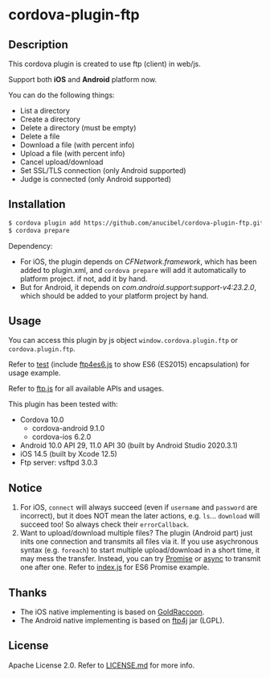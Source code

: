 # cordova-plugin-ftp

## Description

This cordova plugin is created to use ftp (client) in web/js.

Support both **iOS** and **Android** platform now.

You can do the following things:

- List a directory
- Create a directory
- Delete a directory (must be empty)
- Delete a file
- Download a file (with percent info)
- Upload a file (with percent info)
- Cancel upload/download
- Set SSL/TLS connection (only Android supported)
- Judge is connected (only Android supported)

## Installation

```sh
$ cordova plugin add https://github.com/anucibel/cordova-plugin-ftp.git
$ cordova prepare
```

Dependency:

- For iOS, the plugin depends on *CFNetwork.framework*, which has been added to plugin.xml, and `cordova prepare` will add it automatically to platform project. if not, add it by hand.
- But for Android, it depends on *com.android.support:support-v4:23.2.0*, which should be added to your platform project by hand.

## Usage

You can access this plugin by js object `window.cordova.plugin.ftp` or `cordova.plugin.ftp`.

Refer to [test](./test/) (include [ftp4es6.js](./test/www/js/ftp4es6.js) to show ES6 (ES2015) encapsulation) for usage example.

Refer to [ftp.js](./www/ftp.js) for all available APIs and usages.

This plugin has been tested with:

- Cordova 10.0
  - cordova-android 9.1.0
  - cordova-ios 6.2.0
- Android 10.0 API 29, 11.0 API 30 (built by Android Studio 2020.3.1)
- iOS 14.5 (built by Xcode 12.5)
- Ftp server: vsftpd 3.0.3

## Notice

1. For iOS, `connect` will always succeed (even if `username` and `password` are incorrect), but it does NOT mean the later actions, e.g. `ls`... `download` will succeed too! So always check their `errorCallback`.
2. Want to upload/download multiple files? The plugin (Android part) just inits one connection and transmits all files via it. If you use asychronous syntax (e.g. `foreach`) to start multiple upload/download in a short time, it may mess the transfer. Instead, you can try [Promise](https://developer.mozilla.org/en-US/docs/Web/JavaScript/Reference/Global_Objects/Promise) or [async](https://github.com/caolan/async) to transmit one after one. Refer to [index.js](./test/www/js/index.js) for ES6 Promise example.

## Thanks

- The iOS native implementing is based on [GoldRaccoon](https://github.com/albertodebortoli/GoldRaccoon).
- The Android native implementing is based on [ftp4j](http://www.sauronsoftware.it/projects/ftp4j/) jar (LGPL).

## License

Apache License 2.0. Refer to [LICENSE.md](./LICENSE.md) for more info.

